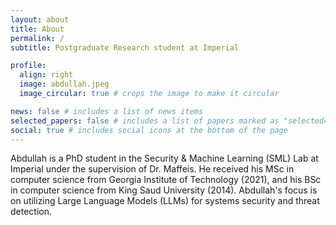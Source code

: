 ```yaml
---
layout: about
title: About
permalink: /
subtitle: Postgraduate Research student at Imperial

profile:
  align: right
  image: abdullah.jpeg
  image_circular: true # crops the image to make it circular

news: false # includes a list of news items
selected_papers: false # includes a list of papers marked as "selected={true}"
social: true # includes social icons at the bottom of the page
---
```


Abdullah is a PhD student in the Security & Machine Learning (SML) Lab at Imperial under the supervision of Dr. Maffeis. He received his MSc in computer science from Georgia Institute of Technology (2021), and his BSc in computer science from King Saud University (2014). Abdullah's focus is on utilizing Large Language Models (LLMs) for systems security and threat detection.

